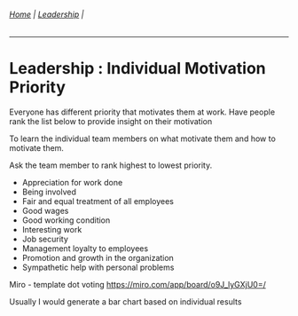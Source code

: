 ###### [Home](https://github.com/RyKaj/Documentation/blob/master/README.md) | [Leadership](https://github.com/RyKaj/Documentation/tree/master/Leadership/README.md) |
------------

# Leadership : Individual Motivation Priority
 
Everyone has different priority that motivates them at work. Have people rank the list below to provide insight on their motivation

To learn the individual team members on what motivate them and how to motivate them.

Ask the team member to rank highest to lowest priority.

 - Appreciation for work done
 - Being involved
 - Fair and equal treatment of all employees
 - Good wages
 - Good working condition
 - Interesting work
 - Job security
 - Management loyalty to employees
 - Promotion and growth in the organization
 - Sympathetic help with personal problems

Miro - template dot voting
https://miro.com/app/board/o9J_lyGXjU0=/

Usually I would generate a bar chart based on individual results